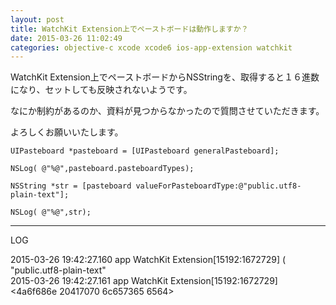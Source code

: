 ```yaml
---
layout: post
title: WatchKit Extension上でペーストボードは動作しますか？
date: 2015-03-26 11:02:49
categories: objective-c xcode xcode6 ios-app-extension watchkit
---
```

<p>WatchKit Extension上でペーストボードからNSStringを、取得すると１６進数になり、セットしても反映されないようです。</p>

<p>なにか制約があるのか、資料が見つからなかったので質問させていただきます。</p>

<p>よろしくお願いいたします。</p>

<pre><code>UIPasteboard *pasteboard = [UIPasteboard generalPasteboard];

NSLog( @"%@",pasteboard.pasteboardTypes);

NSString *str = [pasteboard valueForPasteboardType:@"public.utf8-plain-text"];

NSLog( @"%@",str);
</code></pre>

<hr>

<p>LOG</p>

<p>2015-03-26 19:42:27.160 app WatchKit Extension[15192:1672729] (<br>
    "public.utf8-plain-text"<br>
2015-03-26 19:42:27.161 app WatchKit Extension[15192:1672729] &lt;4a6f686e 20417070 6c657365 6564></p>
